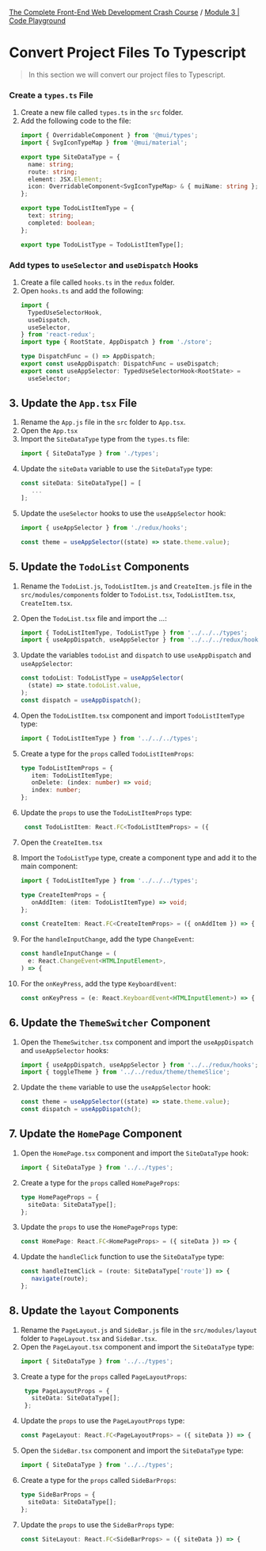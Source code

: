 [The Complete Front-End Web Development Crash Course](../README.md) / [Module 3 | Code Playground](./README.md)

# Convert Project Files To Typescript
> In this section we will convert our project files to Typescript.

### Create a `types.ts` File
1. Create a new file called `types.ts` in the `src` folder.
2. Add the following code to the file:
   ```ts
   import { OverridableComponent } from '@mui/types';
   import { SvgIconTypeMap } from '@mui/material';
   
   export type SiteDataType = {
     name: string;
     route: string;
     element: JSX.Element;
     icon: OverridableComponent<SvgIconTypeMap> & { muiName: string };
   };
   
   export type TodoListItemType = {
     text: string;
     completed: boolean;
   };
   
   export type TodoListType = TodoListItemType[];
   ```

### Add types to `useSelector` and `useDispatch` Hooks
1. Create a file called `hooks.ts` in the `redux` folder.
2. Open `hooks.ts` and add the following:
   ```ts
   import {
     TypedUseSelectorHook,
     useDispatch,
     useSelector,
   } from 'react-redux';
   import type { RootState, AppDispatch } from './store';
   
   type DispatchFunc = () => AppDispatch;
   export const useAppDispatch: DispatchFunc = useDispatch;
   export const useAppSelector: TypedUseSelectorHook<RootState> =
     useSelector;
   ```
   
## 3. Update the `App.tsx` File
1. Rename the `App.js` file in the `src` folder to `App.tsx`.
2. Open the `App.tsx`
3. Import the `SiteDataType` type from the `types.ts` file:
   ```js
   import { SiteDataType } from './types';
   ```
4. Update the `siteData` variable to use the `SiteDataType` type:
   ```js
   const siteData: SiteDataType[] = [
      ...
   ];
   ```
5. Update the `useSelector` hooks to use the `useAppSelector` hook:
   ```ts
   import { useAppSelector } from './redux/hooks';
   ```
   ```ts
   const theme = useAppSelector((state) => state.theme.value);
   ```
   
## 5. Update the `TodoList` Components
1. Rename the `TodoList.js`, `TodoListItem.js` and `CreateItem.js` file in the `src/modules/components` folder to `TodoList.tsx`, `TodoListItem.tsx`,  `CreateItem.tsx`.
2. Open the `TodoList.tsx` file and import the ...:
   ```ts
   import { TodoListItemType, TodoListType } from '../../../types';
   import { useAppDispatch, useAppSelector } from '../../../redux/hooks';
   ```
3. Update the variables `todoList` and `dispatch` to use `useAppDispatch` and `useAppSelector`:
   ```ts
   const todoList: TodoListType = useAppSelector(
     (state) => state.todoList.value,
   );
   const dispatch = useAppDispatch();
   ```
4. Open the `TodoListItem.tsx` component and import `TodoListItemType` type:
   ```ts
   import { TodoListItemType } from '../../../types';
   ```
5. Create a type for the `props` called `TodoListItemProps`:
   ```ts
   type TodoListItemProps = {
      item: TodoListItemType;
      onDelete: (index: number) => void;
      index: number;
   };
   ```
6. Update the `props` to use the `TodoListItemProps` type:
   ```ts
    const TodoListItem: React.FC<TodoListItemProps> = ({
    ```
   
7. Open the `CreateItem.tsx`
8. Import the `TodoListType` type, create a component type and add it to the main component:
   ```ts
   import { TodoListItemType } from '../../../types';

   type CreateItemProps = {
      onAddItem: (item: TodoListItemType) => void;
   };
   
   const CreateItem: React.FC<CreateItemProps> = ({ onAddItem }) => {
   ```
9. For the `handleInputChange`, add the type `ChangeEvent`:
   ```ts
   const handleInputChange = (
     e: React.ChangeEvent<HTMLInputElement>,
   ) => {
   ```
10. For the `onKeyPress`, add the type `KeyboardEvent`:
    ```ts
    const onKeyPress = (e: React.KeyboardEvent<HTMLInputElement>) => {
    ```
    
## 6. Update the `ThemeSwitcher` Component
1. Open the `ThemeSwitcher.tsx` component and import the `useAppDispatch` and `useAppSelector` hooks:
   ```ts
   import { useAppDispatch, useAppSelector } from '../../redux/hooks';
   import { toggleTheme } from '../../redux/theme/themeSlice';
   ```
2. Update the `theme` variable to use the `useAppSelector` hook:
   ```ts
   const theme = useAppSelector((state) => state.theme.value);
   const dispatch = useAppDispatch();
    ```

## 7. Update the `HomePage` Component
1. Open the `HomePage.tsx` component and import the `SiteDataType` hook:
   ```ts
   import { SiteDataType } from '../../types';
   ```
2. Create a type for the `props` called `HomePageProps`:
   ```ts
   type HomePageProps = {
     siteData: SiteDataType[];
   };
   ```
3. Update the `props` to use the `HomePageProps` type:
   ```ts
   const HomePage: React.FC<HomePageProps> = ({ siteData }) => {
   ```
4. Update the `handleClick` function to use the `SiteDataType` type:
   ```ts
   const handleItemClick = (route: SiteDataType['route']) => {
      navigate(route);
   };
   ```


## 8. Update the `layout` Components
1. Rename the `PageLayout.js` and `SideBar.js` file in the `src/modules/layout` folder to `PageLayout.tsx` and `SideBar.tsx`.
2. Open the `PageLayout.tsx` component and import the `SiteDataType` type:
   ```ts
   import { SiteDataType } from '../../types';
   ```
3. Create a type for the `props` called `PageLayoutProps`:
   ```ts
    type PageLayoutProps = {
      siteData: SiteDataType[];
    };
    ```
4. Update the `props` to use the `PageLayoutProps` type:
    ```ts
    const PageLayout: React.FC<PageLayoutProps> = ({ siteData }) => {
    ```
5. Open the `SideBar.tsx` component and import the `SiteDataType` type:
    ```ts
    import { SiteDataType } from '../../types';
    ```
6. Create a type for the `props` called `SideBarProps`:
    ```ts
    type SideBarProps = {
      siteData: SiteDataType[];
    };
    ```
7. Update the `props` to use the `SideBarProps` type:
    ```ts
    const SiteLayout: React.FC<SideBarProps> = ({ siteData }) => {
    ```
   
